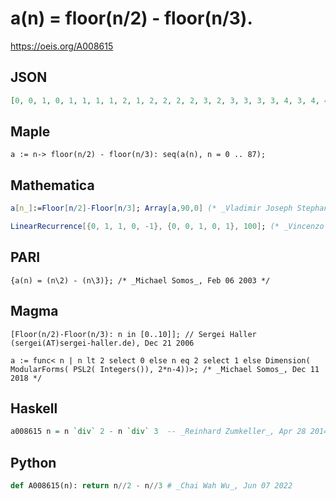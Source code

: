 # a\(n\) \= floor\(n/2\) \- floor\(n/3\)\.
https://oeis.org/A008615
## JSON
```JSON
[0, 0, 1, 0, 1, 1, 1, 1, 2, 1, 2, 2, 2, 2, 3, 2, 3, 3, 3, 3, 4, 3, 4, 4, 4, 4, 5, 4, 5, 5, 5, 5, 6, 5, 6, 6, 6, 6, 7, 6, 7, 7, 7, 7, 8, 7, 8, 8, 8, 8, 9, 8, 9, 9, 9, 9, 10, 9, 10, 10, 10, 10, 11, 10, 11, 11, 11, 11, 12, 11, 12, 12, 12, 12, 13, 12, 13, 13, 13, 13, 14, 13, 14, 14, 14, 14, 15, 14]
```
## Maple
```Maple
a := n-> floor(n/2) - floor(n/3): seq(a(n), n = 0 .. 87);
```
## Mathematica
```Mathematica
a[n_]:=Floor[n/2]-Floor[n/3]; Array[a,90,0] (* _Vladimir Joseph Stephan Orlovsky_, Dec 05 2008; corrected by _Harvey P. Dale_, Nov 30 2011 *)
```
```Mathematica
LinearRecurrence[{0, 1, 1, 0, -1}, {0, 0, 1, 0, 1}, 100]; (* _Vincenzo Librandi_, Sep 09 2015 *)
```
## PARI
```PARI
{a(n) = (n\2) - (n\3)}; /* _Michael Somos_, Feb 06 2003 */
```
## Magma
```Magma
[Floor(n/2)-Floor(n/3): n in [0..10]]; // Sergei Haller (sergei(AT)sergei-haller.de), Dec 21 2006
```
```Magma
a := func< n | n lt 2 select 0 else n eq 2 select 1 else Dimension( ModularForms( PSL2( Integers()), 2*n-4))>; /* _Michael Somos_, Dec 11 2018 */
```
## Haskell
```Haskell
a008615 n = n `div` 2 - n `div` 3  -- _Reinhard Zumkeller_, Apr 28 2014
```
## Python
```Python
def A008615(n): return n//2 - n//3 # _Chai Wah Wu_, Jun 07 2022
```
